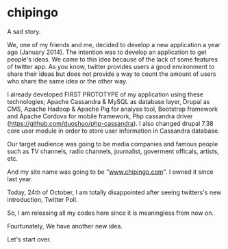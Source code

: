 # chipingo

A sad story.

We, one of my friends and me, decided to develop a new application a year ago (January 2014). The intention was to develop an application to get people's ideas. We came to this idea because of the lack of some features of twitter app. As you know, twitter provides users a good environment to share their ideas but does not provide a way to count the amount of users who share the same idea or the other way. 

I already developed FIRST PROTOTYPE of my application using these technologies; 
Apache Cassandra & MySQL as database layer, 
Drupal as CMS,
Apache Hadoop & Apache Pig for analyse tool, 
Bootstrap framework and Apache Cordova for mobile framework, 
Php cassandra driver (https://github.com/duoshuo/php-cassandra). 
I also changed drupal 7.38 core user module in order to store user information in Cassandra database.

Our target audience was going to be media companies and famous people such as TV channels, radio channels, journalist, goverment officals, artists, etc.

And my site name was going to be "www.chipingo.com". I owned it since last year.

Today, 24th of October, I am totally disappointed after seeing twitters's new introduction, Twitter Poll.

So, I am releasing all my codes here since it is meaningless from now on. 

Fourtunately, We have another new idea. 

Let's start over.
